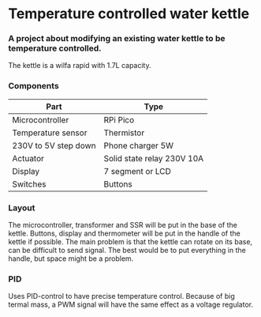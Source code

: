 # Temperature controlled water kettle

### A project about modifying an existing water kettle to be temperature controlled.
The kettle is a wilfa rapid with 1.7L capacity.

### Components
| Part                 | Type                       |
|----------------------|----------------------------|
| Microcontroller      | RPi Pico                   |
| Temperature sensor   | Thermistor                 |
| 230V to 5V step down | Phone charger 5W           |
| Actuator             | Solid state relay 230V 10A |
| Display              | 7 segment or LCD           |
| Switches             | Buttons                    |

### Layout
The microcontroller, transformer and SSR will be put in the base of the kettle. Buttons, display and thermometer will be put in the handle of the kettle if possible. The main problem is that the kettle can rotate on its base, can be difficult to send signal. The best would be to put everything in the handle, but space might be a problem. 

### PID
Uses PID-control to have precise temperature control.
Because of big termal mass, a PWM signal will have the same effect as a voltage regulator. 
